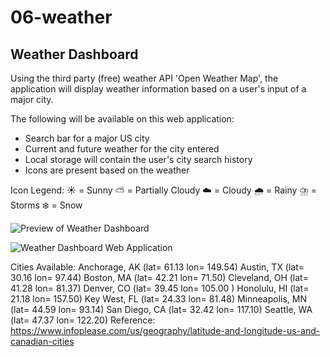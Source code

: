 # 06-weather

## Weather Dashboard

Using the third party (free) weather API 'Open Weather Map', the application will display weather information based on a user's input of a major city.

The following will be available on this web application:

- Search bar for a major US city
- Current and future weather for the city entered
- Local storage will contain the user's city search history
- Icons are present based on the weather

Icon Legend:
☀️ = Sunny
⛅ = Partially Cloudy
☁️ = Cloudy
🌧️ = Rainy
⛈️ = Storms
❄️ = Snow

![Preview of Weather Dashboard]()

![Weather Dashboard Web Application](https://katievlasic.github.io/06-weather/)

Cities Available:
Anchorage, AK (lat= 61.13 lon= 149.54)
Austin, TX (lat= 30.16 lon= 97.44)
Boston, MA (lat= 42.21 lon= 71.50)
Cleveland, OH (lat= 41.28 lon= 81.37)
Denver, CO (lat= 39.45 lon= 105.00 )
Honolulu, HI (lat= 21.18 lon= 157.50)
Key West, FL (lat= 24.33 lon= 81.48)
Minneapolis, MN (lat= 44.59 lon= 93.14)
San Diego, CA (lat= 32.42 lon= 117.10)
Seattle, WA (lat= 47.37 lon= 122.20)
Reference: https://www.infoplease.com/us/geography/latitude-and-longitude-us-and-canadian-cities